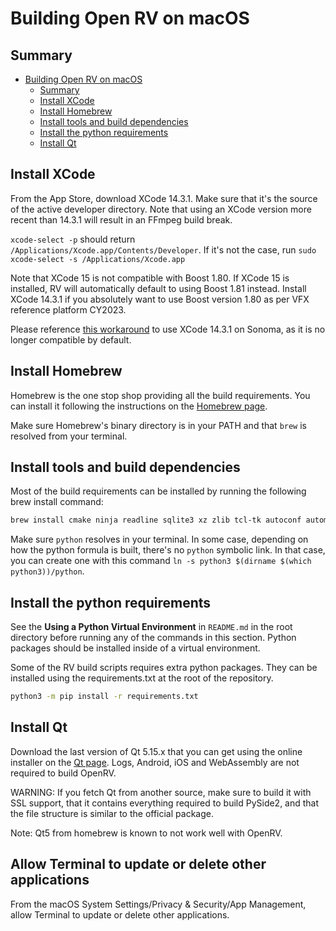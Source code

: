 # Building Open RV on macOS

## Summary

- [Building Open RV on macOS](#building-open-rv-on-macos)
  - [Summary](#summary)
  - [Install XCode](#install-xcode)
  - [Install Homebrew](#install-homebrew)
  - [Install tools and build dependencies](#install-tools-and-build-dependencies)
  - [Install the python requirements](#install-the-python-requirements)
  - [Install Qt](#install-qt)

## Install XCode

From the App Store, download XCode 14.3.1. Make sure that it's the source of the active developer directory.
Note that using an XCode version more recent than 14.3.1 will result in an FFmpeg build break.

`xcode-select -p` should return `/Applications/Xcode.app/Contents/Developer`. If it's not the case, run `sudo xcode-select -s /Applications/Xcode.app`

Note that XCode 15 is not compatible with Boost 1.80. If XCode 15 is installed, RV will automatically default to using Boost 1.81 instead. 
Install XCode 14.3.1 if you absolutely want to use Boost version 1.80 as per VFX reference platform CY2023.

Please reference [this workaround](https://forums.developer.apple.com/forums/thread/734709) to use XCode 14.3.1 on Sonoma, as it is no longer 
compatible by default.

## Install Homebrew

Homebrew is the one stop shop providing all the build requirements. You can install it following the instructions on the [Homebrew page](https://brew.sh).

Make sure Homebrew's binary directory is in your PATH and that `brew` is resolved from your terminal.

## Install tools and build dependencies

Most of the build requirements can be installed by running the following brew install command:

```bash
brew install cmake ninja readline sqlite3 xz zlib tcl-tk autoconf automake libtool python yasm clang-format black meson nasm pkg-config glew
```

Make sure `python` resolves in your terminal. In some case, depending on how the python formula is built, there's no `python` symbolic link.
In that case, you can create one with this command `ln -s python3 $(dirname $(which python3))/python`.

## Install the python requirements

See the **Using a Python Virtual Environment** in `README.md` in the root directory before running any of the commands in this section. Python packages should be installed inside of a virtual environment. 

Some of the RV build scripts requires extra python packages. They can be installed using the requirements.txt at the root of the repository.

```bash
python3 -m pip install -r requirements.txt 
```

## Install Qt

Download the last version of Qt 5.15.x that you can get using the online installer on the [Qt page](https://www.qt.io/download-open-source). Logs, Android, iOS and WebAssembly are not required to build OpenRV.


WARNING: If you fetch Qt from another source, make sure to build it with SSL support, that it contains everything required to build PySide2, and that the file structure is similar to the official package.

Note: Qt5 from homebrew is known to not work well with OpenRV.

## Allow Terminal to update or delete other applications

From the macOS System Settings/Privacy & Security/App Management, allow Terminal to update or delete other applications.

